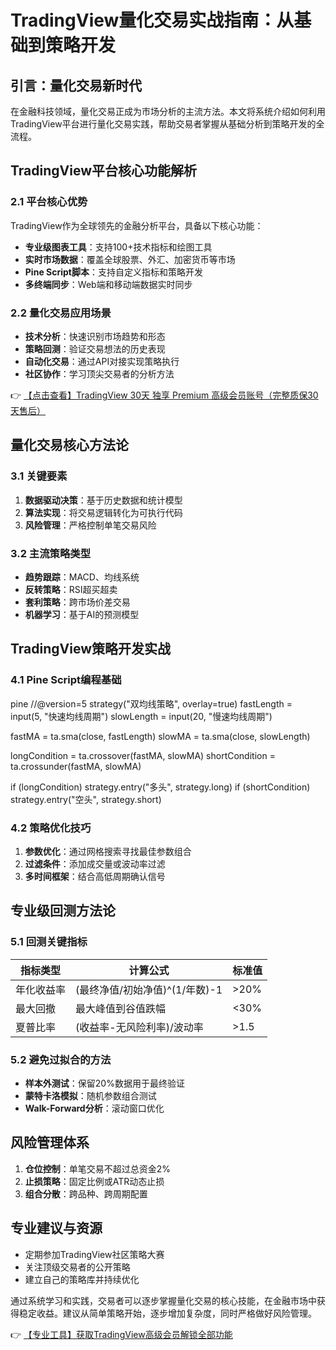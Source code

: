 # TradingView量化交易实战指南：从基础到策略开发

## 引言：量化交易新时代

在金融科技领域，量化交易正成为市场分析的主流方法。本文将系统介绍如何利用TradingView平台进行量化交易实践，帮助交易者掌握从基础分析到策略开发的全流程。

## TradingView平台核心功能解析

### 2.1 平台核心优势

TradingView作为全球领先的金融分析平台，具备以下核心功能：

- **专业级图表工具**：支持100+技术指标和绘图工具
- **实时市场数据**：覆盖全球股票、外汇、加密货币等市场
- **Pine Script脚本**：支持自定义指标和策略开发
- **多终端同步**：Web端和移动端数据实时同步

### 2.2 量化交易应用场景

- **技术分析**：快速识别市场趋势和形态
- **策略回测**：验证交易想法的历史表现
- **自动化交易**：通过API对接实现策略执行
- **社区协作**：学习顶尖交易者的分析方法

👉 [【点击查看】TradingView 30天 独享 Premium 高级会员账号（完整质保30天售后）](https://bit.ly/TradingView-Pro)

## 量化交易核心方法论

### 3.1 关键要素

1. **数据驱动决策**：基于历史数据和统计模型
2. **算法实现**：将交易逻辑转化为可执行代码
3. **风险管理**：严格控制单笔交易风险

### 3.2 主流策略类型

- **趋势跟踪**：MACD、均线系统
- **反转策略**：RSI超买超卖
- **套利策略**：跨市场价差交易
- **机器学习**：基于AI的预测模型

## TradingView策略开发实战

### 4.1 Pine Script编程基础

pine
//@version=5
strategy("双均线策略", overlay=true)
fastLength = input(5, "快速均线周期")
slowLength = input(20, "慢速均线周期")

fastMA = ta.sma(close, fastLength)
slowMA = ta.sma(close, slowLength)

longCondition = ta.crossover(fastMA, slowMA)
shortCondition = ta.crossunder(fastMA, slowMA)

if (longCondition)
    strategy.entry("多头", strategy.long)
if (shortCondition)
    strategy.entry("空头", strategy.short)

### 4.2 策略优化技巧

1. **参数优化**：通过网格搜索寻找最佳参数组合
2. **过滤条件**：添加成交量或波动率过滤
3. **多时间框架**：结合高低周期确认信号

## 专业级回测方法论

### 5.1 回测关键指标

| 指标类型 | 计算公式 | 标准值 |
|---------|---------|-------|
| 年化收益率 | (最终净值/初始净值)^(1/年数)-1 | >20% |
| 最大回撤 | 最大峰值到谷值跌幅 | <30% |
| 夏普比率 | (收益率-无风险利率)/波动率 | >1.5 |

### 5.2 避免过拟合的方法

- **样本外测试**：保留20%数据用于最终验证
- **蒙特卡洛模拟**：随机参数组合测试
- **Walk-Forward分析**：滚动窗口优化

## 风险管理体系

1. **仓位控制**：单笔交易不超过总资金2%
2. **止损策略**：固定比例或ATR动态止损
3. **组合分散**：跨品种、跨周期配置

## 专业建议与资源

- 定期参加TradingView社区策略大赛
- 关注顶级交易者的公开策略
- 建立自己的策略库并持续优化

通过系统学习和实践，交易者可以逐步掌握量化交易的核心技能，在金融市场中获得稳定收益。建议从简单策略开始，逐步增加复杂度，同时严格做好风险管理。

👉 [【专业工具】获取TradingView高级会员解锁全部功能](https://bit.ly/TradingView-Pro)